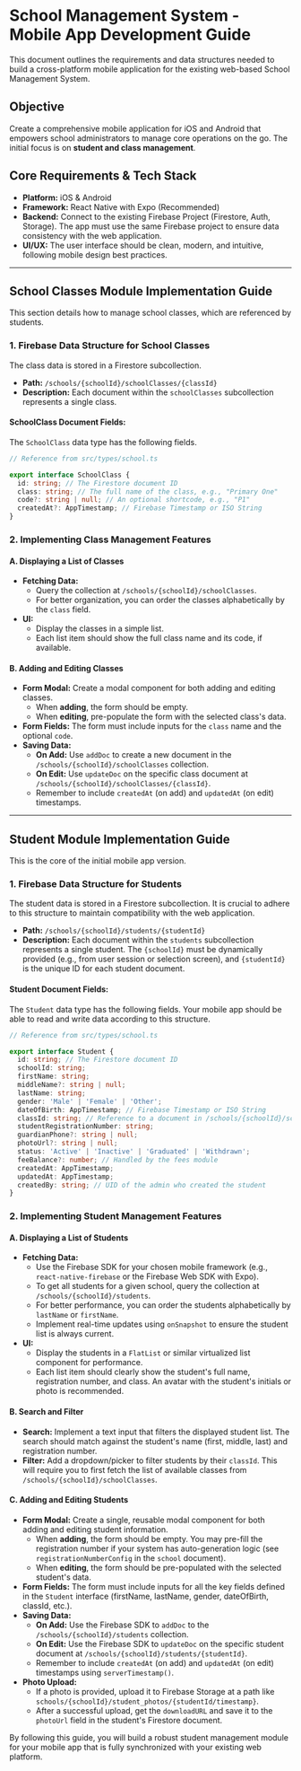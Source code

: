 # School Management System - Mobile App Development Guide

This document outlines the requirements and data structures needed to build a cross-platform mobile application for the existing web-based School Management System.

## **Objective**

Create a comprehensive mobile application for iOS and Android that empowers school administrators to manage core operations on the go. The initial focus is on **student and class management**.

## **Core Requirements & Tech Stack**

*   **Platform:** iOS & Android
*   **Framework:** React Native with Expo (Recommended)
*   **Backend:** Connect to the existing Firebase Project (Firestore, Auth, Storage). The app must use the same Firebase project to ensure data consistency with the web application.
*   **UI/UX:** The user interface should be clean, modern, and intuitive, following mobile design best practices.

---

## **School Classes Module Implementation Guide**

This section details how to manage school classes, which are referenced by students.

### **1. Firebase Data Structure for School Classes**

The class data is stored in a Firestore subcollection.

*   **Path:** `/schools/{schoolId}/schoolClasses/{classId}`
*   **Description:** Each document within the `schoolClasses` subcollection represents a single class.

#### **SchoolClass Document Fields:**

The `SchoolClass` data type has the following fields.

```typescript
// Reference from src/types/school.ts

export interface SchoolClass {
  id: string; // The Firestore document ID
  class: string; // The full name of the class, e.g., "Primary One"
  code?: string | null; // An optional shortcode, e.g., "P1"
  createdAt?: AppTimestamp; // Firebase Timestamp or ISO String
}
```

### **2. Implementing Class Management Features**

#### **A. Displaying a List of Classes**

*   **Fetching Data:**
    *   Query the collection at `/schools/{schoolId}/schoolClasses`.
    *   For better organization, you can order the classes alphabetically by the `class` field.
*   **UI:**
    *   Display the classes in a simple list.
    *   Each list item should show the full class name and its code, if available.

#### **B. Adding and Editing Classes**

*   **Form Modal:** Create a modal component for both adding and editing classes.
    *   When **adding**, the form should be empty.
    *   When **editing**, pre-populate the form with the selected class's data.
*   **Form Fields:** The form must include inputs for the `class` name and the optional `code`.
*   **Saving Data:**
    *   **On Add:** Use `addDoc` to create a new document in the `/schools/{schoolId}/schoolClasses` collection.
    *   **On Edit:** Use `updateDoc` on the specific class document at `/schools/{schoolId}/schoolClasses/{classId}`.
    *   Remember to include `createdAt` (on add) and `updatedAt` (on edit) timestamps.

---

## **Student Module Implementation Guide**

This is the core of the initial mobile app version.

### **1. Firebase Data Structure for Students**

The student data is stored in a Firestore subcollection. It is crucial to adhere to this structure to maintain compatibility with the web application.

*   **Path:** `/schools/{schoolId}/students/{studentId}`
*   **Description:** Each document within the `students` subcollection represents a single student. The `{schoolId}` must be dynamically provided (e.g., from user session or selection screen), and `{studentId}` is the unique ID for each student document.

#### **Student Document Fields:**

The `Student` data type has the following fields. Your mobile app should be able to read and write data according to this structure.

```typescript
// Reference from src/types/school.ts

export interface Student {
  id: string; // The Firestore document ID
  schoolId: string;
  firstName: string;
  middleName?: string | null;
  lastName: string;
  gender: 'Male' | 'Female' | 'Other';
  dateOfBirth: AppTimestamp; // Firebase Timestamp or ISO String
  classId: string; // Reference to a document in /schools/{schoolId}/schoolClasses
  studentRegistrationNumber: string;
  guardianPhone?: string | null;
  photoUrl?: string | null;
  status: 'Active' | 'Inactive' | 'Graduated' | 'Withdrawn';
  feeBalance?: number; // Handled by the fees module
  createdAt: AppTimestamp;
  updatedAt: AppTimestamp;
  createdBy: string; // UID of the admin who created the student
}
```

### **2. Implementing Student Management Features**

#### **A. Displaying a List of Students**

*   **Fetching Data:**
    *   Use the Firebase SDK for your chosen mobile framework (e.g., `react-native-firebase` or the Firebase Web SDK with Expo).
    *   To get all students for a given school, query the collection at `/schools/{schoolId}/students`.
    *   For better performance, you can order the students alphabetically by `lastName` or `firstName`.
    *   Implement real-time updates using `onSnapshot` to ensure the student list is always current.
*   **UI:**
    *   Display the students in a `FlatList` or similar virtualized list component for performance.
    *   Each list item should clearly show the student's full name, registration number, and class. An avatar with the student's initials or photo is recommended.

#### **B. Search and Filter**

*   **Search:** Implement a text input that filters the displayed student list. The search should match against the student's name (first, middle, last) and registration number.
*   **Filter:** Add a dropdown/picker to filter students by their `classId`. This will require you to first fetch the list of available classes from `/schools/{schoolId}/schoolClasses`.

#### **C. Adding and Editing Students**

*   **Form Modal:** Create a single, reusable modal component for both adding and editing student information.
    *   When **adding**, the form should be empty. You may pre-fill the registration number if your system has auto-generation logic (see `registrationNumberConfig` in the `school` document).
    *   When **editing**, the form should be pre-populated with the selected student's data.
*   **Form Fields:** The form must include inputs for all the key fields defined in the `Student` interface (firstName, lastName, gender, dateOfBirth, classId, etc.).
*   **Saving Data:**
    *   **On Add:** Use the Firebase SDK to `addDoc` to the `/schools/{schoolId}/students` collection.
    *   **On Edit:** Use the Firebase SDK to `updateDoc` on the specific student document at `/schools/{schoolId}/students/{studentId}`.
    *   Remember to include `createdAt` (on add) and `updatedAt` (on edit) timestamps using `serverTimestamp()`.
*   **Photo Upload:**
    *   If a photo is provided, upload it to Firebase Storage at a path like `schools/{schoolId}/student_photos/{studentId/timestamp}`.
    *   After a successful upload, get the `downloadURL` and save it to the `photoUrl` field in the student's Firestore document.

By following this guide, you will build a robust student management module for your mobile app that is fully synchronized with your existing web platform.